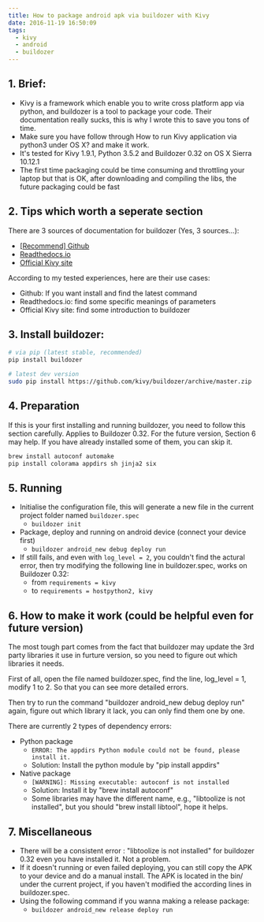 ```yaml
---
title: How to package android apk via buildozer with Kivy
date: 2016-11-19 16:50:09
tags:
  - kivy
  - android
  - buildozer
---
```


## 1. Brief:
- Kivy is a framework which enable you to write cross platform app via python, and buildozer is a tool to package your code. Their documentation really sucks, this is why I wrote this to save you tons of time.
- Make sure you have follow through How to run Kivy application via python3 under OS X? and make it work.
- It's tested for Kivy 1.9.1, Python 3.5.2 and Buildozer 0.32 on OS X Sierra 10.12.1
- The first time packaging could be time consuming and throttling your laptop but that is OK, after downloading and compiling the libs, the future packaging could be fast

<!--more-->

## 2. Tips which worth a seperate section
There are 3 sources of documentation for buildozer (Yes, 3 sources...): 
- [[Recommend] Github](https://github.com/kivy/buildozer)
- [Readthedocs.io](http://buildozer.readthedocs.io/en/latest/)
- [Official Kivy site](https://kivy.org/docs/guide/packaging-android.html)

According to my tested experiences, here are their use cases:
- Github: If you want install and find the latest command
- Readthedocs.io: find some specific meanings of parameters
- Official Kivy site: find some introduction to buildozer

## 3. Install buildozer:
```bash
# via pip (latest stable, recommended)
pip install buildozer

# latest dev version
sudo pip install https://github.com/kivy/buildozer/archive/master.zip
```

## 4. Preparation
If this is your first installing and running buildozer, you need to follow this section carefully. Applies to Buildozer 0.32. For the future version, Section 6 may help.
If you have already installed some of them, you can skip it.
```bash
brew install autoconf automake
pip install colorama appdirs sh jinja2 six
```

## 5. Running
- Initialise the configuration file, this will generate a new file in the current project folder named `buildozer.spec`
    - `buildozer init`
- Package, deploy and running on android device (connect your device first)
    - `buildozer android_new debug deploy run`
- If still fails, and even with `log_level = 2`, you couldn't find the actural error, then try modifying the following line in buildozer.spec, works on Buildozer 0.32:
    - from `requirements = kivy`
    - to `requirements = hostpython2, kivy`

## 6. How to make it work (could be helpful even for future version)
The most tough part comes from the fact that buildozer may update the 3rd party libraries it use in furture version, so you need to figure out which libraries it needs.

First of all, open the file named buildozer.spec, find the line, log_level = 1, modify 1 to 2. So that you can see more detailed errors.

Then try to run the command "buildozer android_new debug deploy run" again, figure out which library it lack, you can only find them one by one.

There are currently 2 types of dependency errors:

- Python package 
    - `ERROR: The appdirs Python module could not be found, please install it.`
    - Solution: Install the python module by "pip install appdirs"
- Native package
    - `[WARNING]: Missing executable: autoconf is not installed`
    - Solution: Install it by "brew install autoconf"
    - Some libraries may have the different name, e.g., "libtoolize is not installed", but you should "brew install libtool", hope it helps.

## 7. Miscellaneous
- There will be a consistent error : "libtoolize is not installed" for buildozer 0.32 even you have installed it. Not a problem.
- If it doesn't running or even failed deploying, you can still copy the APK to your device and do a manual install. The APK is located in the bin/ under the current project, if you haven't modified the according lines in buildozer.spec.
- Using the following command if you wanna making a release package:
    - `buildozer android_new release deploy run`
